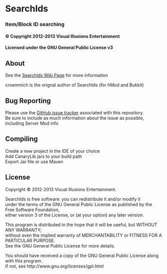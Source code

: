 ﻿# SearchIds #
### Item/Block ID searching ###
#### &copy; Copyright 2012-2013 Visual Illusions Entertainment ####
#### Licensed under the GNU General Public License v3 ####

## About ##
See the [SearchIds Wiki Page](http://wiki.visualillusionsent.net/SearchIds "wiki_SearchIds") for more information

croemmich is the orignal author of SearchIds (for hMod and Bukkit)

## Bug Reporting ##
Please use the [GitHub issue tracker](https://github.com/Visual-Illusions/SearchIds/issues "issues") associated with this repository.<br/>
Be sure to include as much information about the issue as possible, including Server Mod info

## Compiling ##
Create a new project in the IDE of your choice<br/>
Add CanaryLib jars to your build path<br/>
Export Jar file or use Maven

## License ##

Copyright &copy; 2012-2013 Visual Illusions Entertainment.

SearchIds is free software: you can redistribute it and/or modify it<br/>
under the terms of the GNU General Public License as published by the Free Software Foundation,<br/>
either version 3 of the License, or (at your option) any later version.

This program is distributed in the hope that it will be useful, but WITHOUT ANY WARRANTY;<br/>
without even the implied warranty of MERCHANTABILITY or FITNESS FOR A PARTICULAR PURPOSE.<br/>
See the GNU General Public License for more details.
<p>
You should have received a copy of the GNU General Public License along with this program.<br/>
If not, see http://www.gnu.org/licenses/gpl.html

